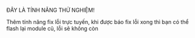 ĐÂY LÀ TÍNH NĂNG THỬ NGHIỆM!

Thêm tính năng fix lỗi trực tuyến, khi được báo fix lỗi xong thì bạn có thể flash lại module cũ, lỗi sẽ không còn

